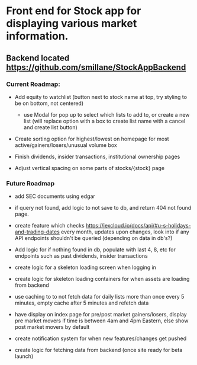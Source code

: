 # Front end for Stock app for displaying various market information.

## Backend located https://github.com/smillane/StockAppBackend

### Current Roadmap:

- Add equity to watchlist (button next to stock name at top, try styling to be on bottom, not centered)
  - use Modal for pop up to select which lists to add to, or create a new list (will replace option with a box to create list name with a cancel and create list button)

- Create sorting option for highest/lowest on homepage for most active/gainers/losers/unusual volume box

- Finish dividends, insider transactions, institutional ownership pages

- Adjust vertical spacing on some parts of stocks/{stock} page


### Future Roadmap

- add SEC documents using edgar

- if query not found, add logic to not save to db, and return 404 not found page.

- create feature which checks https://iexcloud.io/docs/api/#u-s-holidays-and-trading-dates every month, updates upon changes, look into if any API endpoints shouldn't be queried (depending on data in db's?)

- Add logic for if nothing found in db, populate with last 4, 8, etc for endpoints such as past dividends, insider transactions

- create logic for a skeleton loading screen when logging in

- create logic for skeleton loading containers for when assets are loading from backend

- use caching to to not fetch data for daily lists more than once every 5 minutes, empty cache after 5 minutes and refetch data

- have display on index page for pre/post market gainers/losers, display pre market movers if time is between 4am and 4pm Eastern, else show post market movers by default

- create notification system for when new features/changes get pushed

- create logic for fetching data from backend (once site ready for beta launch)